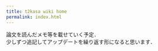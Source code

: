 ```yaml
---
title: t2kasa wiki home
permalink: index.html
---
```


論文を読んだメモ等を載せていく予定．  
少しずつ追記してアップデートを繰り返す形になると思います．

<!-- <ul>
{% assign sorted_pages = site.pages | sort: 'title' %}
{% for page in sorted_pages %}
{% if page.sidebar == "home_sidebar" %}
{% if page.folder != "tags" %}
<li><a href="{{ page.url | remove: "/" }}">{{page.title}}</a></li>
{% endif %}
{% endif %}
{% endfor %}
</ul> -->
